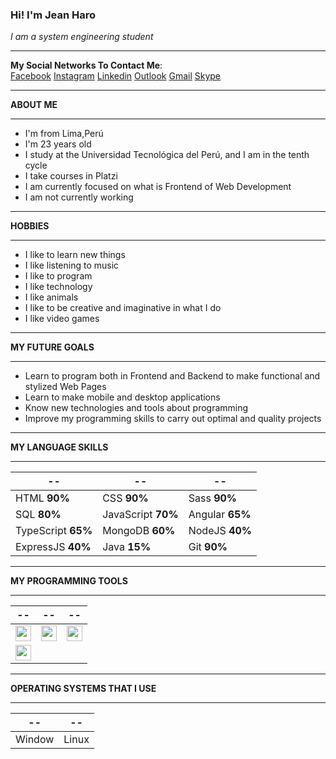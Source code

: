 ### Hi! I'm Jean Haro
*I am a system engineering student* 

------------

**My Social Networks To Contact Me**: <br>
<a href="https://www.facebook.com/jeanc.haroluyo/">Facebook</a> 
<a href="https://www.instagram.com/jeaanc98/">Instagram</a> 
<a href="https://www.linkedin.com/in/jean-carlos-haro-824a07217/">Linkedin</a>
<a href="mailto:JeanCHL98@hotmail.com">Outlook</a> 
<a href="mailto:jeanch447@gmail.com">Gmail</a>
<a href="https://join.skype.com/invite/kkrfllf4mX4U">Skype</a>

------------

**ABOUT ME**

------------

- I'm from Lima,Perú
- I'm 23  years old
- I study at the Universidad Tecnológica del Perú, and I am in the tenth cycle
- I take courses in Platzi 
- I am currently focused on what is Frontend of Web Development
- I am not currently working

------------

**HOBBIES**

------------

- I like to learn new things
- I like listening to music
- I like to program
- I like technology
- I like animals
- I like to be creative and imaginative in what I do
- I like video games

------------

**MY FUTURE GOALS**

------------

- Learn to program both in Frontend and Backend to make functional and stylized Web Pages
- Learn to make mobile and desktop applications
- Know new technologies and tools about programming
- Improve my programming skills to carry out optimal and quality projects

------------

**MY LANGUAGE SKILLS**

------------

-- | -- | --
----------- | ----------- | -----------
HTML **90%** | CSS **90%** | Sass **90%** 
SQL **80%** | JavaScript **70%** | Angular **65%** 
TypeScript **65%** | MongoDB **60%** | NodeJS **40%** 
ExpressJS **40%** | Java **15%** | Git **90%**

------------

**MY PROGRAMMING TOOLS**

------------

-- | -- | --
----------- | ----------- | -----------
<img src="https://insmac.org/uploads/posts/2019-06/1560502744_code.png" width="25"> | <img src="https://materiageek.com/wp-content/uploads/2021/03/Apache-NetBeans-122-Descargar-gratis.png" width="25"> | <img src="https://iconape.com/wp-content/files/qb/371174/svg/371174.svg" width="25"> 
<img src="https://git-for-windows.github.io/favicon.ico" width="25"> |

------------

**OPERATING SYSTEMS THAT I USE**

------------

-- | --
----------- | ----------- 
Window | Linux
